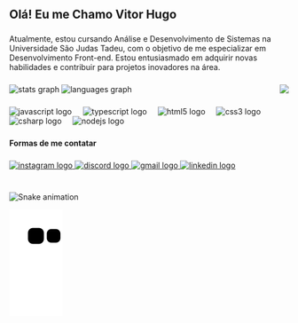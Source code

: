 <h2 align="left">Olá! Eu me Chamo Vitor Hugo</h2>

###

<p align="left">Atualmente, estou cursando Análise e Desenvolvimento de Sistemas na Universidade São Judas Tadeu, com o objetivo de me especializar em Desenvolvimento Front-end. Estou entusiasmado em adquirir novas habilidades e contribuir para projetos inovadores na área.</p>

###

<img align="right" height="182" src="https://i.pinimg.com/originals/1b/83/63/1b83638f8624f7b5315756882b458e1d.gif"  />

###

<div align="left">
  <img src="https://github-readme-stats.vercel.app/api?username=Vitorhugoa&hide_title=false&hide_rank=false&show_icons=false&include_all_commits=true&count_private=true&disable_animations=false&theme=dracula&locale=en&hide_border=false" height="150" alt="stats graph"  />
  <img src="https://github-readme-stats.vercel.app/api/top-langs?username=Vitorhugoa&locale=en&hide_title=false&layout=compact&card_width=320&langs_count=5&theme=dracula&hide_border=false" height="150" alt="languages graph"  />
</div>

###

<div align="left">
  <img src="https://cdn.jsdelivr.net/gh/devicons/devicon/icons/javascript/javascript-original.svg" height="30" alt="javascript logo"  />
  <img width="12" />
  <img src="https://cdn.jsdelivr.net/gh/devicons/devicon/icons/typescript/typescript-original.svg" height="30" alt="typescript logo"  />
  <img width="12" />
  <img src="https://cdn.jsdelivr.net/gh/devicons/devicon/icons/html5/html5-original.svg" height="30" alt="html5 logo"  />
  <img width="12" />
  <img src="https://cdn.jsdelivr.net/gh/devicons/devicon/icons/css3/css3-original.svg" height="30" alt="css3 logo"  />
  <img width="12" />
  <img src="https://cdn.jsdelivr.net/gh/devicons/devicon/icons/csharp/csharp-original.svg" height="30" alt="csharp logo"  />
  <img width="12" />
  <img src="https://cdn.jsdelivr.net/gh/devicons/devicon/icons/nodejs/nodejs-original.svg" height="30" alt="nodejs logo"  />
</div>

###

<h4 align="left">Formas de me contatar</h4>

###

<div align="left">
  <a href="https://www.instagram.com/vitorhg_25/" target="_blank">
    <img src="https://img.shields.io/static/v1?message=Instagram&logo=instagram&label=&color=E4405F&logoColor=white&labelColor=&style=for-the-badge" height="35" alt="instagram logo"  />
  </a>
  <a href="reyes.fires_vh" target="_blank">
    <img src="https://img.shields.io/static/v1?message=reyes.fires_vh&logo=discord&label=&color=7289DA&logoColor=white&labelColor=7289DB&style=for-the-badge" height="35" alt="discord logo"  />
  </a>
  <a href="vitor.hugoja25@gmail.com" target="_blank">
    <img src="https://img.shields.io/static/v1?message=vitor.hugoja25@gmail.com&logo=gmail&label=&color=D14836&logoColor=white&labelColor=&style=for-the-badge" height="35" alt="gmail logo"  />
  </a>
  <a href="https://www.linkedin.com/in/vitor-andrade-392915109/" target="_blank">
    <img src="https://img.shields.io/static/v1?message=LinkedIn&logo=linkedin&label=&color=0077B5&logoColor=white&labelColor=&style=for-the-badge" height="35" alt="linkedin logo"  />
  </a>
</div>

###

<br clear="both">

<img src="https://raw.githubusercontent.com/Vitorhugoa/Vitorhugoa/output/snake.svg" alt="Snake animation" />




![snake gif](https://github.com/Vitorhugoa/Vitorhugoa/blob/output/github-contribution-grid-snake.svg)




###
